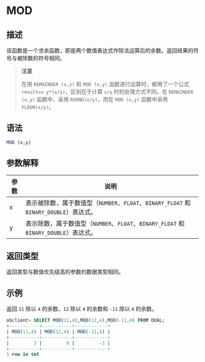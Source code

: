 # MOD

## 描述

该函数是一个求余函数，即是两个数值表达式作除法运算后的余数。返回结果的符号与被除数的符号相同。

>**注意**
>
>在用 `REMAINDER (x,y)` 和 `MOD (x,y)` 函数进行运算时，都用了一个公式 `result=x-y*(x/y)`，区别在于计算 `x/y` 时的处理方式不同。在 `REMAINDER (x,y)` 函数中，采用 `ROUND(x/y)`，而在 `MOD (x,y)` 函数中采用 `FLOOR(x/y)`。

## 语法

```sql
MOD (x,y)
```

## 参数解释

| 参数 |                                 说明                                 |
|----|--------------------------------------------------------------------|
| x  | 表示被除数，属于数值型（`NUMBER`、`FLOAT`、`BINARY_FLOAT` 和 `BINARY_DOUBLE`）表达式。 |
| y  | 表示除数，属于数值型（`NUMBER`、`FLOAT`、`BINARY_FLOAT` 和 `BINARY_DOUBLE`）表达式。  |

## 返回类型

返回类型与数值优先级高的参数的数据类型相同。

## 示例

返回 `11` 除以 `4` 的余数、`12` 除以 `4` 的余数和 `-11` 除以 `4` 的余数。

```sql
obclient> SELECT MOD(11,4),MOD(12,4),MOD(-11,4) FROM DUAL;
+-----------+-----------+------------+
| MOD(11,4) | MOD(12,4) | MOD(-11,4) |
+-----------+-----------+------------+
|         3 |         0 |         -3 |
+-----------+-----------+------------+
1 row in set
```
